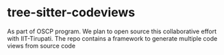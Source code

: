 # tree-sitter-codeviews
As part of OSCP program. We plan to open source this collaborative effort with IIT-Tirupati. The repo contains a framework to generate multiple code views from source code
